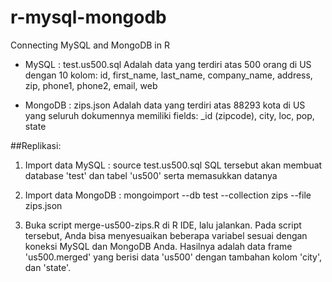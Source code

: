 # r-mysql-mongodb
Connecting MySQL and MongoDB in R

* MySQL : test.us500.sql
Adalah data yang terdiri atas 500 orang di US dengan 10 kolom: id, first_name, last_name, company_name, address, zip, phone1, phone2, email, web

* MongoDB : zips.json
Adalah data yang terdiri atas 88293 kota di US yang seluruh dokumennya memiliki fields: _id (zipcode), city, loc, pop, state

##Replikasi:
1. Import data MySQL : source test.us500.sql
SQL tersebut akan membuat database 'test' dan tabel 'us500' serta memasukkan datanya

1. Import data MongoDB : mongoimport --db test --collection zips --file zips.json

1. Buka script merge-us500-zips.R di R IDE, lalu jalankan. Pada script tersebut, Anda bisa menyesuaikan beberapa variabel sesuai dengan koneksi MySQL dan MongoDB Anda. Hasilnya adalah data frame 'us500.merged' yang berisi data 'us500' dengan tambahan kolom 'city', dan 'state'.